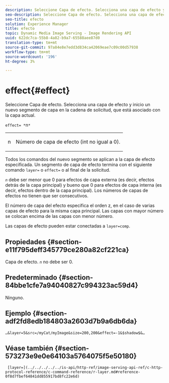 ```yaml
---
description: Seleccione Capa de efecto. Selecciona una capa de efecto y inicio un nuevo segmento de capa en la cadena de solicitud, que está asociado con la capa actual.
seo-description: Seleccione Capa de efecto. Selecciona una capa de efecto y inicio un nuevo segmento de capa en la cadena de solicitud, que está asociado con la capa actual.
seo-title: efecto
solution: Experience Manager
title: efecto
topic: Dynamic Media Image Serving - Image Rendering API
uuid: 622dc7ca-55b8-4a82-b9a7-65588aee87d0
translation-type: tm+mt
source-git-commit: 97a84e8e7edd3d834ca42069eae7c09c00d57938
workflow-type: tm+mt
source-wordcount: '196'
ht-degree: 3%

---
```



# effect{#effect}

Seleccione Capa de efecto. Selecciona una capa de efecto y inicio un nuevo segmento de capa en la cadena de solicitud, que está asociado con la capa actual.

`effect= *`n`*`

<table id="simpletable_C48DABF486604D2B9F3CBC1CD01AC76D"> 
 <tr class="strow"> 
  <td class="stentry"> <p><span class="codeph"> <span class="varname"> n</span></span> </p> </td> 
  <td class="stentry"> <p>Número de capa de efecto (int no igual a 0). </p></td> 
 </tr> 
</table>

Todos los comandos del nuevo segmento se aplican a la capa de efecto especificada. Un segmento de capa de efecto termina con el siguiente comando `layer=` o `effect=` o al final de la solicitud.

*`n`* debe ser menor que 0 para efectos de capa externa (es decir, efectos detrás de la capa principal) y bueno que 0 para efectos de capa interna (es decir, efectos dentro de la capa principal). Los números de capas de efectos no tienen que ser consecutivos.

El número de capa del efecto especifica el orden z, en el caso de varias capas de efecto para la misma capa principal. Las capas con mayor número se colocan encima de las capas con menor número.

Las capas de efecto pueden estar conectadas a `layer=comp`.

## Propiedades {#section-e11f795deff345779ce280a82cf221ca}

Capa de efecto. *`n`* no debe ser 0.

## Predeterminado {#section-84bbe1cfe7a94040827c994323ac59d4}

Ninguno.

## Ejemplo {#section-adf2fd8edb184803a2603d7b9a6db6da}

`…&layer=5&src=/myCat/myImage&size=200,200&effect=-1&$shadow$&…`

## Véase también {#section-573273e9e0e64103a5764075f5e50180}

` [layer=](../../../../../is-api/http-ref/image-serving-api-ref/c-http-protocol-reference/c-command-reference/r-layer.md#reference-0f8d7fbef64841dd855917bd8fc22e6d)`
